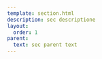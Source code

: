 ```yaml
---
template: section.html
description: sec descriptione
layout:
  order: 1
parent:
  text: sec parent text
---
```



